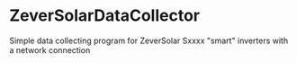# ZeverSolarDataCollector
Simple data collecting program for ZeverSolar Sxxxx "smart" inverters with a network connection
